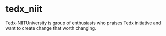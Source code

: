 # tedx_niit

Tedx-NIITUniversity is group of enthusiasts who praises Tedx initiative and want to create change that worth changing.

